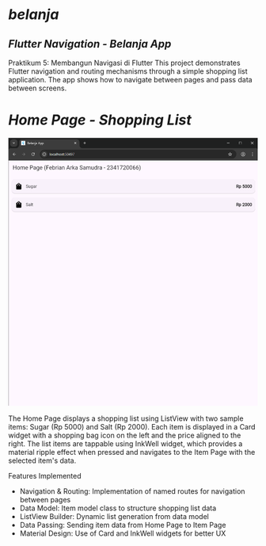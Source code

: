 # *belanja*

## *Flutter Navigation - Belanja App*
Praktikum 5: Membangun Navigasi di Flutter
This project demonstrates Flutter navigation and routing mechanisms through a simple shopping list application. The app shows how to navigate between pages and pass data between screens.

# *Home Page - Shopping List*
![alt text](img/Result.png)

The Home Page displays a shopping list using ListView with two sample items: Sugar (Rp 5000) and Salt (Rp 2000). Each item is displayed in a Card widget with a shopping bag icon on the left and the price aligned to the right. The list items are tappable using InkWell widget, which provides a material ripple effect when pressed and navigates to the Item Page with the selected item's data.

Features Implemented

- Navigation & Routing: Implementation of named routes for navigation between pages
- Data Model: Item model class to structure shopping list data
- ListView Builder: Dynamic list generation from data model
- Data Passing: Sending item data from Home Page to Item Page
- Material Design: Use of Card and InkWell widgets for better UX
